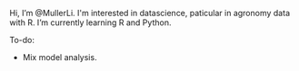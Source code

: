 Hi, I’m @MullerLi. 
I'm interested in datascience, paticular in agronomy data with R. 
I’m currently learning R and Python.


To-do:
- Mix model analysis.
